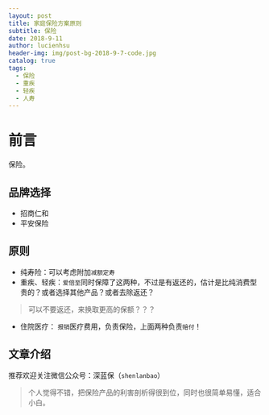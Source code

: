 ```yaml
---
layout: post
title: 家庭保险方案原则
subtitle: 保险
date: 2018-9-11
author: lucienhsu
header-img: img/post-bg-2018-9-7-code.jpg
catalog: true
tags:
  - 保险
  - 重疾
  - 轻疾
  - 人寿
---
```


# 前言
保险。

## 品牌选择
- 招商仁和
- 平安保险

## 原则   
- 纯寿险：可以考虑附加`减额定寿`
- 重疾、轻疾：`爱倍至`同时保障了这两种，不过是有返还的，估计是比纯消费型贵的？或者选择其他产品？或者去除返还？
> 可以不要返还，来换取更高的保额？？？
- 住院医疗： `报销`医疗费用，负责保险，上面两种负责`赔付`！

## 文章介绍
推荐欢迎关注微信公众号：深蓝保（`shenlanbao`） 
> 个人觉得不错，把保险产品的利害剖析得很到位，同时也很简单易懂，适合小白。